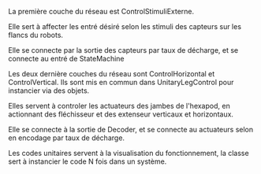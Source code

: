La première couche du réseau est ControlStimuliExterne.

Elle sert à affecter les entré désiré selon les stimuli des capteurs sur les flancs du robots.

Elle se connecte par la sortie des capteurs par taux de décharge, et se connecte au entré de StateMachine





Les deux dernière couches du réseau sont ControlHorizontal et ControlVertical. Ils sont mis en commun dans UnitaryLegControl pour instancier via des objets. 

Elles servent à controler les actuateurs des jambes de l'hexapod, en actionnant des fléchisseur et des extenseur verticaux et horizontaux.

Elle se connecte à la sortie de Decoder, et se connecte au actuateurs selon en encodage par taux de décharge.

Les codes unitaires servent à la visualisation du fonctionnement, la classe sert à instancier le code N fois dans un système.

